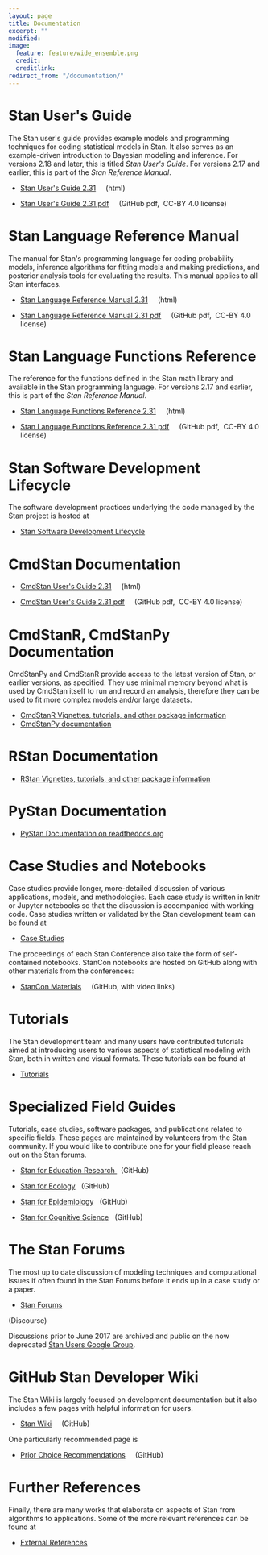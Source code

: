 ```yaml
---
layout: page
title: Documentation
excerpt: ""
modified:
image:
  feature: feature/wide_ensemble.png
  credit:
  creditlink:
redirect_from: "/documentation/"
---
```


# Stan User's Guide

The Stan user's guide provides example models and programming
techniques for coding statistical models in Stan.
It also serves as an example-driven introduction to Bayesian modeling
and inference.
For versions 2.18 and later, this is titled _Stan User's Guide_.
For versions 2.17 and earlier, this is part of the _Stan Reference Manual_.

* [Stan User's Guide 2.31](/docs/stan-users-guide/index.html)
<span class="note">&nbsp; &nbsp; (html)</span>

* [Stan User's Guide 2.31 pdf](/docs/2_31/stan-users-guide-2_31.pdf)
<span class="note">&nbsp; &nbsp; (GitHub pdf,&nbsp; CC-BY 4.0 license)</span>

# Stan Language Reference Manual

The manual for Stan's programming language for coding probability models,
inference algorithms for fitting models and making predictions,
and posterior analysis tools for evaluating the results.
This manual applies to all Stan interfaces.

* [Stan Language Reference Manual 2.31](/docs/reference-manual/index.html)
<span class="note">&nbsp; &nbsp; (html)</span>


* [Stan Language Reference Manual 2.31 pdf](/docs/2_31/reference-manual-2_31.pdf)
<span class="note">&nbsp; &nbsp; (GitHub pdf,&nbsp; CC-BY 4.0 license)</span>

# Stan Language Functions Reference

The reference for the functions defined in the Stan math
library and available in the Stan programming language.
For versions 2.17 and earlier, this is part of the _Stan Reference Manual_.

* [Stan Language Functions Reference 2.31](/docs/functions-reference/index.html)
<span class="note">&nbsp; &nbsp; (html)</span>

* [Stan Language Functions Reference 2.31 pdf](/docs/2_31/functions-reference-2_31.pdf)
<span class="note">&nbsp; &nbsp; (GitHub pdf,&nbsp; CC-BY 4.0 license)</span>

# Stan Software Development Lifecycle

The software development practices underlying the code managed
by the Stan project is hosted at

* [Stan Software Development Lifecycle](/docs/sdlc.html)

# CmdStan Documentation 

* [CmdStan User's Guide 2.31](/docs/cmdstan-guide/index.html)
<span class="note">&nbsp; &nbsp; (html)</span>

* [CmdStan User's Guide 2.31 pdf](/docs/2_31/cmdstan-guide-2_31.pdf)
<span class="note">&nbsp; &nbsp; (GitHub pdf,&nbsp; CC-BY 4.0 license)</span>

# CmdStanR, CmdStanPy Documentation 

CmdStanPy and CmdStanR provide access to the latest version of Stan,
or earlier versions, as specified. 
They use minimal memory beyond what is used by CmdStan itself to
run and record an analysis, therefore they can be used to fit
more complex models and/or large datasets.


*  [CmdStanR Vignettes, tutorials, and other package information](/cmdstanr) 
*  [CmdStanPy documentation](/cmdstanpy) 

# RStan Documentation

*  [RStan Vignettes, tutorials, and other package information](/rstan) 

# PyStan Documentation

* [PyStan Documentation on readthedocs.org](https://pystan.readthedocs.org/en/latest/)

# Case Studies and Notebooks

Case studies provide longer, more-detailed discussion of various
applications, models, and methodologies.  Each case study is written
in knitr or Jupyter notebooks so that the discussion is accompanied
with working code.  Case studies written or validated by the Stan
development team can be found at

* <p><a href="/users/documentation/case-studies.html">
  Case Studies</a></p>

The proceedings of each Stan Conference also take the form of
self-contained notebooks. StanCon notebooks are hosted on GitHub
along with other materials from the conferences:

* <p><a href="https://github.com/stan-dev/stancon_talks">
  StanCon Materials</a> &nbsp; &nbsp; <span class="note">(GitHub, with video links)</span></p>

# Tutorials

The Stan development team and many users have contributed tutorials aimed at introducing users to various aspects of statistical modeling with Stan, both
in written and visual formats.  These tutorials can be found at

* <p><a href="/users/documentation/tutorials.html">Tutorials</a></p>


# Specialized Field Guides

Tutorials, case studies, software packages, and publications related to
specific fields. These pages are maintained by volunteers from the Stan
community. If you would like to contribute one for your field please reach
out on the Stan forums.

* <p>
  <a href="https://education-stan.github.io">Stan for Education Research </a>
  &nbsp; <span class="note">(GitHub)</span>
  </p>

* <p>
  <a href="https://stanecology.github.io/">Stan for Ecology</a>
  &nbsp; <span class="note">(GitHub)</span>
  </p>

* <p>
  <a href="https://epidemiology-stan.github.io/">Stan for Epidemiology</a>
  &nbsp; <span class="note">(GitHub)</span>
  </p>
  
* <p>
  <a href="https://cognitive-science-stan.github.io/">Stan for Cognitive Science</a>
  &nbsp; <span class="note">(GitHub)</span>
  </p>  

# The Stan Forums

The most up to date discussion of modeling techniques and computational
issues if often found in the Stan Forums before it ends up in a case study
or a paper.

* <p><a href="http://discourse.mc-stan.org/">Stan Forums</a>
<span class="note">(Discourse)</span></p>

Discussions prior to June 2017 are archived and public on the now deprecated
<a href="https://groups.google.com/forum/?fromgroups#!forum/stan-users">Stan Users Google Group</a>.

# GitHub Stan Developer Wiki

The Stan Wiki is largely focused on development documentation but it also
includes a few pages with helpful information for users.

* <p>
  <a href="https://github.com/stan-dev/stan/wiki">Stan Wiki</a> &nbsp; &nbsp; <span class="note">(GitHub)</span>
  </p>

One particularly recommended page is

* <p>
  <a href="https://github.com/stan-dev/stan/wiki/Prior-Choice-Recommendations">
  Prior Choice Recommendations</a> &nbsp; &nbsp; <span class="note">(GitHub)</span>
  </p>

# Further References

Finally, there are many works that elaborate on aspects of Stan from
algorithms to applications.  Some of the more relevant references can be
found at

* <p><a href="/users/documentation/external.html">External References</a></p>
